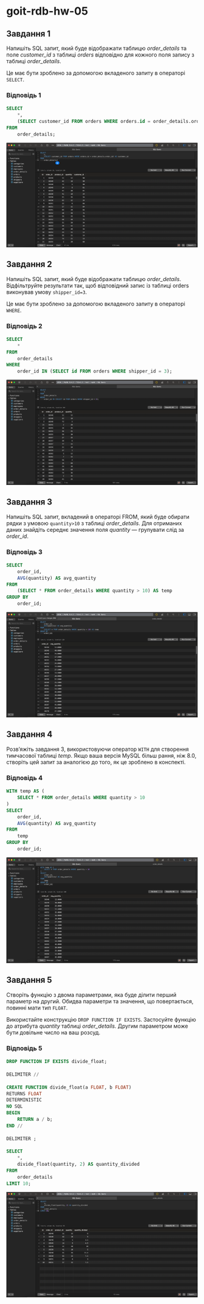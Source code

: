 # goit-rdb-hw-05

## Завдання 1

Напишіть SQL запит, який буде відображати таблицю *order_details* та поле *customer_id* з таблиці *orders* відповідно для кожного поля запису з таблиці *order_details*.

Це має бути зроблено за допомогою вкладеного запиту в операторі `SELECT`.

### Відповідь 1

```sql
SELECT
    *,
    (SELECT customer_id FROM orders WHERE orders.id = order_details.order_id) AS customer_id
FROM
    order_details;
```

![SELECT](img/1.png)

## Завдання 2

Напишіть SQL запит, який буде відображати таблицю *order_details*. Відфільтруйте результати так, щоб відповідний запис із таблиці orders виконував умову `shipper_id=3`.

Це має бути зроблено за допомогою вкладеного запиту в операторі `WHERE`.

### Відповідь 2

```sql
SELECT
    *
FROM
    order_details
WHERE
    order_id IN (SELECT id FROM orders WHERE shipper_id = 3);
```

![SELECT](img/2.png)

## Завдання 3

Напишіть SQL запит, вкладений в операторі FROM, який буде обирати рядки з умовою `quantity>10` з таблиці *order_details*. Для отриманих даних знайдіть середнє значення поля *quantity* — групувати слід за *order_id*.

### Відповідь 3

```sql
SELECT
    order_id,
    AVG(quantity) AS avg_quantity
FROM
    (SELECT * FROM order_details WHERE quantity > 10) AS temp
GROUP BY
    order_id;
```

![SELECT](img/3.png)

## Завдання 4

Розв’яжіть завдання 3, використовуючи оператор `WITH` для створення тимчасової таблиці *temp*. Якщо ваша версія MySQL більш рання, ніж 8.0, створіть цей запит за аналогією до того, як це зроблено в конспекті.

### Відповідь 4

```sql
WITH temp AS (
    SELECT * FROM order_details WHERE quantity > 10
)
SELECT
    order_id,
    AVG(quantity) AS avg_quantity
FROM
    temp
GROUP BY
    order_id;
```

![SELECT](img/4.png)

## Завдання 5

Створіть функцію з двома параметрами, яка буде ділити перший параметр на другий. Обидва параметри та значення, що повертається, повинні мати тип `FLOAT`.

Використайте конструкцію `DROP FUNCTION IF EXISTS`. Застосуйте функцію до атрибута *quantity* таблиці *order_details*. Другим параметром може бути довільне число на ваш розсуд.

### Відповідь 5

```sql
DROP FUNCTION IF EXISTS divide_float;

DELIMITER //

CREATE FUNCTION divide_float(a FLOAT, b FLOAT)
RETURNS FLOAT
DETERMINISTIC
NO SQL
BEGIN
    RETURN a / b;
END //

DELIMITER ;

SELECT
    *,
    divide_float(quantity, 2) AS quantity_divided
FROM
    order_details
LIMIT 10;
```

![FUNCTION](img/5.png)
